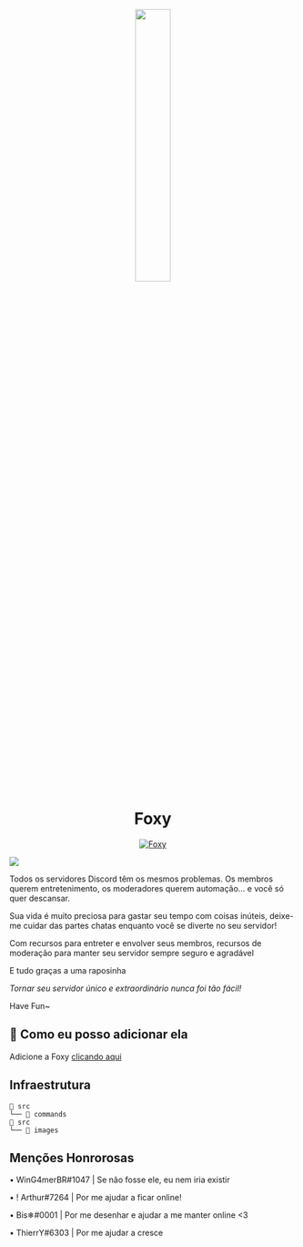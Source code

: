 
<p align="center">
<img width="35%" src="https://cdn.discordapp.com/attachments/776930851753426945/777176123221082142/Foxy.png">
<br>

<h1 align="center">Foxy</h1>

<p align="center">

 </p>
<p align="center">
<a href="https://top.gg/bot/737044809650274325">
    <img src="https://top.gg/api/widget/737044809650274325.svg" alt="Foxy" />
</a>

<a href="https://github.com/BotFoxy/FoxyBot/blob/master/LICENSE"><img src="https://img.shields.io/badge/license-AGPL%20v3-lightgray.svg"></a>
</p>



Todos os servidores Discord têm os mesmos problemas. Os membros querem entretenimento, os moderadores querem automação... e você só quer descansar.

Sua vida é muito preciosa para gastar seu tempo com coisas inúteis, deixe-me cuidar das partes chatas enquanto você se diverte no seu servidor!

Com recursos para entreter e envolver seus membros, recursos de moderação para manter seu servidor sempre seguro e agradável

E tudo graças a uma raposinha

_Tornar seu servidor único e extraordinário nunca foi tão fácil!_

Have Fun~

## 🤔 Como eu posso adicionar ela

Adicione a Foxy [clicando aqui](https://discord.com/oauth2/authorize?client_id=737044809650274325&permissions=355526&scope=bot)


## Infraestrutura 
```ascii
📁 src
└── 📁 commands
📁 src
└── 📁 images
```
## Menções Honrorosas
<p> • WinG4merBR#1047 | Se não fosse ele, eu nem iria existir</p>
<p> • ! Arthur#7264 | Por me ajudar a ficar online! </p>
<p> • Bis❄#0001 | Por me desenhar e ajudar a me manter online <3 </p>
<p> • ThierrY#6303 | Por me ajudar a cresce </p>


